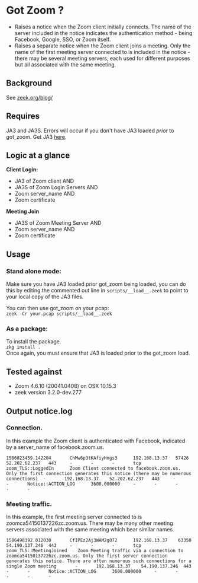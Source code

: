 # Got Zoom ?
- Raises a notice when the Zoom client initially connects. The name of the server included in the notice indicates the authentication method - being Facebook, Google, SSO, or Zoom itself. 
- Raises a separate notice when the Zoom client joins a meeting. Only the name of the first meeting server connected to is included in the notice - there may be several meeting servers, each used for different purposes but all associated with the same meeting.

## Background 
See [zeek.org/blog/](https://zeek.org/blog/)  

## Requires   
JA3 and JA3S. Errors will occur if you don't have JA3 loaded *prior* to got_zoom.  Get JA3 [here](https://github.com/salesforce/ja3 "JA3"). 
  
## Logic at a glance      
  
**Client Login:**   
*   JA3 of Zoom client AND  
*   JA3S of Zoom Login Servers AND  
*   Zoom server_name AND  
*   Zoom certificate  

**Meeting Join**  
*   JA3S of Zoom Meeting Server AND  
*   Zoom server_name AND  
*   Zoom certificate  

## Usage
### Stand alone mode:  
Make sure you have JA3 loaded prior got_zoom being loaded, you can do this by editing the commented out line in `scripts/__load__.zeek` to point to your local copy of the JA3 files. 

You can then use got_zoom on your pcap:  
```zeek -Cr your.pcap scripts/__load__.zeek```

### As a package: 
To install the package.  
```zkg install .```  
Once again, you must ensure that JA3 is loaded prior to the got_zoom load.  


## Tested against
- Zoom 4.6.10 (20041.0408) on OSX 10.15.3 
- zeek version 3.2.0-dev.277

## Output notice.log

### Connection.  
In this example the Zoom client is authenticated with Facebook, indicated by a server_name of facebook.zoom.us.  
  
`
1586823459.142204       ChMw6p3tKAfiyHngs3      192.168.13.37   57426   52.202.62.237   443     -       -       -       tcp     zoom_TLS::LoggedIn      Zoom Client connected to facebook.zoom.us. Only the first connection generates this notice (there may be numerous connections)  -       192.168.13.37    52.202.62.237   443     -       -       Notice::ACTION_LOG      3600.000000     -       -       -       -       -
`


### Meeting traffic. 
In this example, the first meeting server connected to is zoomca54150137226zc.zoom.us. There may be many other meeting servers associated with the same meeting which bear similar names.   
  
`1586498392.012030       CfIPEz2Aj3WAM2g072      192.168.13.37    63350   54.190.137.246  443     -       -       -       tcp     zoom_TLS::MeetingJoined    Zoom Meeting traffic via a connection to zoomca54150137226zc.zoom.us. Only the first server connection generates this notice. There are often numerous such connections for a single Zoom meeting       -       192.168.13.37    54.190.137.246  443     -       -       Notice::ACTION_LOG      3600.000000     -       -       -       -       -`




